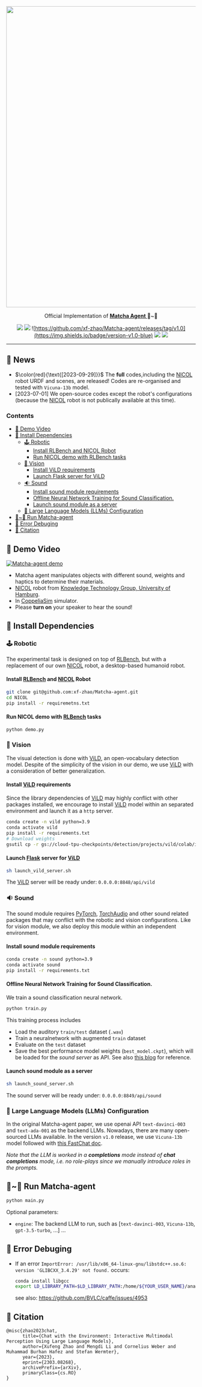 <div align="center">
<img src="https://matcha-agent.github.io/img/matcha_background_small.png" style="width:800px;"/>

Official Implementation of <a href="https://matcha-agent.github.io/"> <b>Matcha Agent</b> </a> 🍵~🤖 

![](https://img.shields.io/badge/License-Apache_2.0-green)
![](https://img.shields.io/badge/Status-Full_Release-blue)
![https://github.com/xf-zhao/Matcha-agent/releases/tag/v1.0](https://img.shields.io/badge/version-v1.0-blue)
![](https://img.shields.io/badge/Paper-Arxiv-blue)
![](https://img.shields.io/badge/Conference-IROS'23-forestgreen)

---
</div>

## 🔔 News
- $\color{red}{\text{[2023-09-29]}}$ The **full** codes,including the [NICOL](https://arxiv.org/abs/2305.08528) robot URDF and scenes, are released! Codes are re-organised and tested with `Vicuna-13b` model.
- $\text{[2023-07-01]}$ We open-source codes except the robot's configurations (because the [NICOL](https://arxiv.org/abs/2305.08528) robot is not publically available at this time). 

### Contents
<!-- TOC start (generated with https://github.com/derlin/bitdowntoc) -->
- [🎥 Demo Video](#-demo-video)
- [🔨 Install Dependencies](#-install-dependencies)
   * [🕹 Robotic](#-robotic)
      + [Install RLBench and NICOL Robot](#install-rlbench-and-nicol-robot)
      + [Run NICOL demo with RLBench tasks](#run-nicol-demo-with-rlbench-tasks)
   * [️🌇 Vision](#-vision)
      + [Install ViLD requirements](#install-vild-requirements)
      + [Launch Flask server for ViLD](#launch-flask-server-for-vild)
   * [🔉 Sound](#-sound)
      + [Install sound module requirements](#install-sound-module-requirements)
      + [Offline Neural Network Training for Sound Classification. ](#offline-neural-network-training-for-sound-classification)
      + [Launch sound module as a server](#launch-sound-module-as-a-server)
   * [🦙 Large Language Models (LLMs) Configuration](#-large-language-models-llms-configuration)
- [🍵~🤖 Run Matcha-agent](#-run-matcha-agent)
- [🐞 Error Debuging](#-error-debuging)
- [🔗 Citation](#-citation)

<!-- TOC end -->

## 🎥 Demo Video

[![Matcha-agent demo](https://markdown-videos-api.jorgenkh.no/url?url=https%3A%2F%2Fyoutu.be%2FrMMeMTWmT0k)](https://youtu.be/rMMeMTWmT0k)

- Matcha agent manipulates objects with different sound, weights and haptics to determine their materials.
- [NICOL](https://arxiv.org/abs/2305.08528) robot from [Knowledge Technology Group, University of Hamburg](https://www.inf.uni-hamburg.de/en/inst/ab/wtm/about.html).
- In [CoppeliaSim](https://www.coppeliarobotics.com/) simulator.
- Please **turn on** your speaker to hear the sound!

## 🔨 Install Dependencies

### 🕹 Robotic

The experimental task is designed on top of [RLBench](https://github.com/stepjam/RLBench), but with a replacement of our own [NICOL](https://arxiv.org/abs/2305.08528) robot, a desktop-based humanoid robot. 

#### Install [RLBench](https://github.com/stepjam/RLBench) and [NICOL](./NICOL/README.md) Robot

```bash
git clone git@github.com:xf-zhao/Matcha-agent.git
cd NICOL
pip install -r requiremetns.txt
```

#### Run NICOL demo with [RLBench](https://github.com/stepjam/RLBench) tasks
```bash
python demo.py
```

### 🌇 Vision

The visual detection is done with [ViLD](https://github.com/tensorflow/tpu/tree/master/models/official/detection/projects/vild), an open-vocabulary detection model. Despite of the simplicity of the vision in our demo, we use [ViLD](https://github.com/tensorflow/tpu/tree/master/models/official/detection/projects/vild) with a consideration of better generalization.

#### Install [ViLD](https://github.com/tensorflow/tpu/tree/master/models/official/detection/projects/vild) requirements

Since the library dependencies of [ViLD](https://github.com/tensorflow/tpu/tree/master/models/official/detection/projects/vild) may highly conflict with other packages installed, we encourage to install [ViLD](https://github.com/tensorflow/tpu/tree/master/models/official/detection/projects/vild) model within an separated environment and launch it as a `http` server.

```bash
conda create -n vild python=3.9
conda activate vild
pip install -r requirements.txt
# Download weights
gsutil cp -r gs://cloud-tpu-checkpoints/detection/projects/vild/colab/image_path_v2 ./
```

#### Launch [Flask](https://flask.palletsprojects.com/en/2.3.x/) server for [ViLD](https://github.com/tensorflow/tpu/tree/master/models/official/detection/projects/vild)
```bash
sh launch_vild_server.sh
```
The [ViLD](https://github.com/tensorflow/tpu/tree/master/models/official/detection/projects/vild) server will be ready under: `0.0.0.0:8848/api/vild`

### 🔉 Sound

The sound module requires [PyTorch](https://pytorch.org/), [TorchAudio](https://pytorch.org/audio/stable/index.html) and other sound related packages that may conflict with the robotic and vision configurations. Like for vision module, we also deploy this module within an independent environment.

#### Install sound module requirements
```bash
conda create -n sound python=3.9
conda activate sound
pip install -r requirements.txt
```
#### Offline Neural Network Training for Sound Classification. 
We train a sound classification neural network.

```bash
python train.py
```
This training process includes
- Load the auditory `train/test` dataset (`.wav`)
- Train a neuralnetwork with augmented `train` dataset
- Evaluate on the `test` dataset
- Save the best performance model weights (`best_model.ckpt`), which will be loaded for the *sound server* as API.
See also [this blog](https://music-classification.github.io/tutorial/part3_supervised/tutorial.html) for reference.

#### Launch sound module as a server
```bash
sh launch_sound_server.sh
```
The sound server will be ready under: `0.0.0.0:8849/api/sound`

### 🦙 Large Language Models (LLMs) Configuration

In the original Matcha-agent paper, we use openai API `text-davinci-003` and `text-ada-001` as the backend LLMs. Nowadays, there are many open-sourced LLMs available. In the version `v1.0` release, we use `Vicuna-13b` model followed with [this FastChat doc](https://github.com/lm-sys/FastChat/blob/main/docs/openai_api.md).

*Note that the LLM is worked in a **completions** mode instead of **chat completions** mode, i.e. no role-plays since we manually introduce roles in the prompts.*

## 🍵~🤖 Run Matcha-agent
```bash
python main.py
```

Optional parameters:
- `engine`: The backend LLM to run, such as [`text-davinci-003`, `Vicuna-13b`, `gpt-3.5-turbo`, ...]
...


## 🐞 Error Debuging
- If an error `ImportError: /usr/lib/x86_64-linux-gnu/libstdc++.so.6: version 'GLIBCXX_3.4.29' not found.` occurs:

    ```bash
    conda install libgcc
    export LD_LIBRARY_PATH=$LD_LIBRARY_PATH:/home/${YOUR_USER_NAME}/anaconda3/envs/nicol/lib
    ```
    see also: https://github.com/BVLC/caffe/issues/4953 


## 🔗 Citation
```text
@misc{zhao2023chat,
      title={Chat with the Environment: Interactive Multimodal Perception Using Large Language Models}, 
      author={Xufeng Zhao and Mengdi Li and Cornelius Weber and Muhammad Burhan Hafez and Stefan Wermter},
      year={2023},
      eprint={2303.08268},
      archivePrefix={arXiv},
      primaryClass={cs.RO}
}
```

<!-- ## 👥 Contributors
<a href="https://github.com/xf-zhao/Matcha-agent/graphs/contributors">
  <img src="https://contrib.rocks/image?repo=xf-zhao/Matcha-agent" />
</a> -->